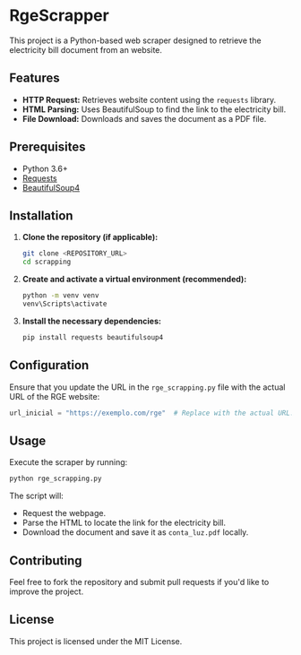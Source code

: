 # RgeScrapper

This project is a Python-based web scraper designed to retrieve the electricity bill document from an website. 

## Features

- **HTTP Request:** Retrieves website content using the `requests` library.
- **HTML Parsing:** Uses BeautifulSoup to find the link to the electricity bill.
- **File Download:** Downloads and saves the document as a PDF file.

## Prerequisites

- Python 3.6+
- [Requests](https://docs.python-requests.org/)
- [BeautifulSoup4](https://www.crummy.com/software/BeautifulSoup/bs4/doc/)

## Installation

1. **Clone the repository (if applicable):**

   ```bash
   git clone <REPOSITORY_URL>
   cd scrapping
   ```

2. **Create and activate a virtual environment (recommended):**

   ```bash
   python -m venv venv
   venv\Scripts\activate
   ```

3. **Install the necessary dependencies:**

   ```bash
   pip install requests beautifulsoup4
   ```

## Configuration

Ensure that you update the URL in the `rge_scrapping.py` file with the actual URL of the RGE website:

```python
url_inicial = "https://exemplo.com/rge"  # Replace with the actual URL.
```

## Usage

Execute the scraper by running:

```bash
python rge_scrapping.py
```

The script will:
- Request the webpage.
- Parse the HTML to locate the link for the electricity bill.
- Download the document and save it as `conta_luz.pdf` locally.

## Contributing

Feel free to fork the repository and submit pull requests if you'd like to improve the project.

## License

This project is licensed under the MIT License.

